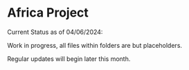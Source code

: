 # Africa Project

Current Status as of 04/06/2024:

Work in progress, all files within folders are but placeholders. 

Regular updates will begin later this month.

